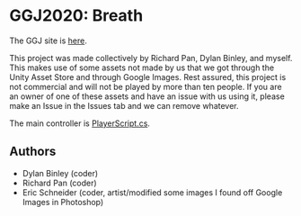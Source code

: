# GGJ2020: Breath
The GGJ site is [here](https://globalgamejam.org/2020/games/breath-8).

This project was made collectively by Richard Pan, Dylan Binley, and myself. This makes use of some assets not made by us that we got through the Unity Asset Store and through Google Images. Rest assured, this project is not commercial and will not be played by more than ten people. If you are an owner of one of these assets and have an issue with us using it, please make an Issue in the Issues tab and we can remove whatever.

The main controller is [PlayerScript.cs](https://github.com/eric-unc/GGJ2020/blob/master/Assets/PlayerScript.cs).

## Authors
* Dylan Binley (coder)
* Richard Pan (coder)
* Eric Schneider (coder, artist/modified some images I found off Google Images in Photoshop)
